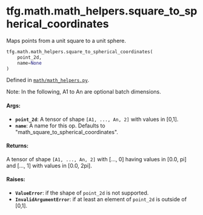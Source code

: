 <div itemscope itemtype="http://developers.google.com/ReferenceObject">
<meta itemprop="name" content="tfg.math.math_helpers.square_to_spherical_coordinates" />
<meta itemprop="path" content="Stable" />
</div>

# tfg.math.math_helpers.square_to_spherical_coordinates

Maps points from a unit square to a unit sphere.

``` python
tfg.math.math_helpers.square_to_spherical_coordinates(
    point_2d,
    name=None
)
```



Defined in [`math/math_helpers.py`](https://github.com/tensorflow/agents/tree/master/tensorflow_graphics/math/math_helpers.py).

<!-- Placeholder for "Used in" -->

Note:
  In the following, A1 to An are optional batch dimensions.

#### Args:

* <b>`point_2d`</b>: A tensor of shape `[A1, ..., An, 2]` with values in [0,1].
* <b>`name`</b>: A name for this op. Defaults to
    "math_square_to_spherical_coordinates".


#### Returns:

A tensor of shape `[A1, ..., An, 2]` with [..., 0] having values in
[0.0, pi] and [..., 1] with values in [0.0, 2pi].


#### Raises:

* <b>`ValueError`</b>: if the shape of `point_2d`  is not supported.
* <b>`InvalidArgumentError`</b>: if at least an element of `point_2d` is outside of
  [0,1].
